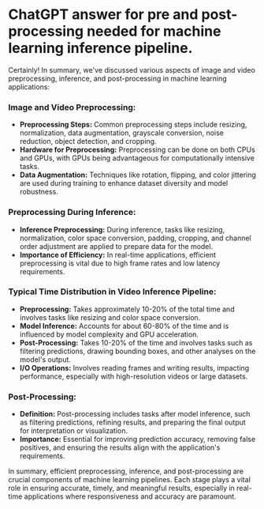 # ChatGPT answer for pre and post-processing needed for machine learning inference pipeline.

Certainly! In summary, we've discussed various aspects of image and video preprocessing, inference, and post-processing in machine learning applications:

### Image and Video Preprocessing:
- **Preprocessing Steps:** Common preprocessing steps include resizing, normalization, data augmentation, grayscale conversion, noise reduction, object detection, and cropping.
- **Hardware for Preprocessing:** Preprocessing can be done on both CPUs and GPUs, with GPUs being advantageous for computationally intensive tasks.
- **Data Augmentation:** Techniques like rotation, flipping, and color jittering are used during training to enhance dataset diversity and model robustness.

### Preprocessing During Inference:
- **Inference Preprocessing:** During inference, tasks like resizing, normalization, color space conversion, padding, cropping, and channel order adjustment are applied to prepare data for the model.
- **Importance of Efficiency:** In real-time applications, efficient preprocessing is vital due to high frame rates and low latency requirements.

### Typical Time Distribution in Video Inference Pipeline:
- **Preprocessing:** Takes approximately 10-20% of the total time and involves tasks like resizing and color space conversion.
- **Model Inference:** Accounts for about 60-80% of the time and is influenced by model complexity and GPU acceleration.
- **Post-Processing:** Takes 10-20% of the time and involves tasks such as filtering predictions, drawing bounding boxes, and other analyses on the model's output.
- **I/O Operations:** Involves reading frames and writing results, impacting performance, especially with high-resolution videos or large datasets.

### Post-Processing:
- **Definition:** Post-processing includes tasks after model inference, such as filtering predictions, refining results, and preparing the final output for interpretation or visualization.
- **Importance:** Essential for improving prediction accuracy, removing false positives, and ensuring the results align with the application's requirements.

In summary, efficient preprocessing, inference, and post-processing are crucial components of machine learning pipelines. Each stage plays a vital role in ensuring accurate, timely, and meaningful results, especially in real-time applications where responsiveness and accuracy are paramount.
